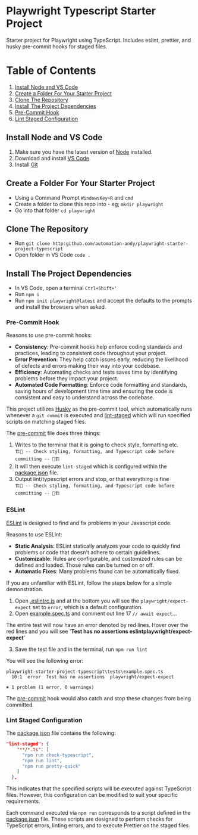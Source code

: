 # Playwright Typescript Starter Project

Starter project for Playwright using TypeScript.  Includes eslint, prettier, and husky pre-commit hooks for staged files.

# Table of Contents
1. [Install Node and VS Code](#install-node-and-vs-code)
2. [Create a Folder For Your Starter Project](#create-a-folder-for-your-starter-project)
3. [Clone The Repository](#clone-the-repository)
4. [Install The Project Dependencies](#install-the-project-dependencies)
5. [Pre-Commit Hook](#pre-commit-hook)
6. [Lint Staged Configuration](#lint-staged-configuration)


## Install Node and VS Code
1. Make sure you have the latest version of [Node](https://nodejs.org/en/download) installed.
2. Download and install [VS Code](https://code.visualstudio.com/download).
3. Install [Git](https://git-scm.com/book/en/v2/Getting-Started-Installing-Git)

## Create a Folder For Your Starter Project
* Using a Command Prompt `WindowsKey+R` and `cmd`
* Create a folder to clone this repo into - eg; `mkdir playwright`
* Go into that folder `cd playwright`

## Clone The Repository
* Run `git clone http:github.com/automation-andy/playwright-starter-project-typescript`
* Open folder in VS Code `code .`

## Install The Project Dependencies
* In VS Code, open a terminal `Ctrl+Shift+'`
* Run `npm i`
* Run `npm init playwright@latest` and accept the defaults to the prompts and install the browsers when asked.

### Pre-Commit Hook
Reasons to use pre-commit hooks:
* **Consistency**: Pre-commit hooks help enforce coding standards and practices, leading to consistent code throughout your project.
* **Error Prevention**: They help catch issues early, reducing the likelihood of defects and errors making their way into your codebase.
* **Efficiency**: Automating checks and tests saves time by identifying problems before they impact your project.
* **Automated Code Formatting**: Enforce code formatting and standards, saving hours of development time time and ensuring the code is consistent and easy to understand across the codebase. 

This project utilizes [Husky](https://www.npmjs.com/package/husky) as the pre-commit tool, which automatically runs whenever a `git commit` is executed and [lint-staged](https://www.npmjs.com/package/lint-staged) which will run specified scripts on matching staged files.


The [pre-commit](.husky/pre-commit) file does three things:
1. Writes to the terminal that it is going to check style, formatting etc.\
    `🏗️👷 -- Check styling, formatting, and Typescript code before committing -- 👷🏗️`
2. It will then execute `lint-staged` which is configured within the [package.json](package.json) file.
3. Output lint/typescript errors and stop, or that everything is fine\
    `🏗️👷 -- Check styling, formatting, and Typescript code before committing -- 👷🏗️`

### ESLint
[ESLint](https://eslint.org/) is designed to find and fix problems in your Javascript code.

Reasons to use ESLint:
* **Static Analysis**: ESLint statically analyzes your code to quickly find problems or code that doesn't adhere to certain guidelines.
* **Customizable**: Rules are configurable, and customized rules can be defined and loaded. Those rules can be turned on or off.
* **Automatic Fixes**: Many problems found can be automatically fixed.

If you are unfamiliar with ESLint, follow the steps below for a simple demonstration.
1. Open [.eslintrc.js](.eslintrc.js) and at the bottom you will see the `playwright/expect-expect` set to `error`, which is a default configuration.
2. Open [example.spec.ts](tests\example.spec.ts) and comment out line 17 `// await expect`...

The entire test will now have an error denoted by red lines.  Hover over the red lines and you will see '**Test has no assertions eslintplaywright/expect-expect**'

3. Save the test file and in the terminal, run `npm run lint`

You will see the following error:
```
playwright-starter-project-typescript\tests\example.spec.ts
  10:1  error  Test has no assertions  playwright/expect-expect

✖ 1 problem (1 error, 0 warnings)
```

The [pre-commit](.husky/pre-commit) hook would also catch and stop these changes from being committed.


### Lint Staged Configuration
The [package.json](package.json) file contains the following:
```json
"lint-staged": {
    "**/*.ts": [
      "npm run check-typescript",
      "npm run lint",
      "npm run pretty-quick"
    ]
  },
```

This indicates that the specified scripts will be executed against TypeScript files. However, this configuration can be modified to suit your specific requirements.

Each command executed via `npm run` corresponds to a script defined in the [package.json](package.json) file. These scripts are designed to perform checks for TypeScript errors, linting errors, and to execute Prettier on the staged files.